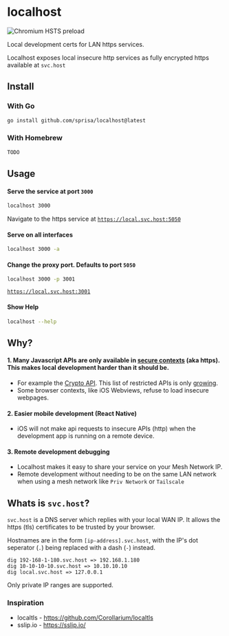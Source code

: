 # localhost
![Chromium HSTS preload](https://img.shields.io/hsts/preload/svc.host)



Local development certs for LAN https services.

Localhost exposes local insecure http services as fully encrypted https available at `svc.host`

## Install

### With Go
```sh
go install github.com/sprisa/localhost@latest
```

### With Homebrew
```sh
TODO
```

## Usage

#### Serve the service at port `3000`
```sh
localhost 3000
```

Navigate to the https service at [`https://local.svc.host:5050`](https://local.svc.host:5050)

#### Serve on all interfaces
```sh
localhost 3000 -a
```

#### Change the proxy port. Defaults to port `5050`
```sh
localhost 3000 -p 3001
```

[`https://local.svc.host:3001`](https://local.svc.host:3001)


#### Show Help
```sh
localhost --help
```

## Why?

#### 1. Many Javascript APIs are only available in [secure contexts](https://developer.mozilla.org/en-US/docs/Web/Security/Secure_Contexts) (aka https). This makes local development harder than it should be.
  - For example the [Crypto API](https://developer.mozilla.org/en-US/docs/Web/API/Web_Crypto_API). This list of restricted APIs is only [growing](https://developer.mozilla.org/en-US/docs/Web/Security/Secure_Contexts/features_restricted_to_secure_contexts).
  - Some browser contexts, like iOS Webviews, refuse to load insecure webpages.

#### 2. Easier mobile development (React Native)
  - iOS will not make api requests to insecure APIs (http) when the development app is running on a remote device.

#### 3. Remote development debugging
  - Localhost makes it easy to share your service on your Mesh Network IP.
  - Remote development without needing to be on the same LAN network when using a mesh network like `Priv Network` or `Tailscale`



## Whats is `svc.host`?  
`svc.host` is a DNS server which replies with your local WAN IP. It allows the https (tls) certificates to be trusted by your browser.

Hostnames are in the form `[ip-address].svc.host`, with the IP's dot seperator (`.`) being replaced with a dash (`-`) instead.
```
dig 192-168-1-180.svc.host => 192.168.1.180
dig 10-10-10-10.svc.host => 10.10.10.10
dig local.svc.host => 127.0.0.1
```

Only private IP ranges are supported.


### Inspiration

- localtls - https://github.com/Corollarium/localtls
- sslip.io - https://sslip.io/
